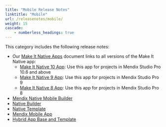 ```yaml
---
title: "Mobile Release Notes"
linktitle: "Mobile"
url: /releasenotes/mobile/
weight: 15
cascade:
    - numberless_headings: true
---
```


This category includes the following release notes: 

* Our [Make It Native Apps](/releasenotes/mobile/make-it-native-parent/) document links to all versions of the Make It Native app:
    * [Make It Native 10 App](/releasenotes/mobile/make-it-native-10/): Use this app for projects in Mendix Studio Pro 10.6 and above
    * [Make It Native 9 App](/releasenotes/mobile/make-it-native-9/): Use this app for projects in Mendix Studio Pro 9
    * [Make It Native 8 App](/releasenotes/mobile/make-it-native-app/): Use this app for projects in Mendix Studio Pro 8
* [Mendix Native Mobile Builder](/releasenotes/mobile/mendix-native-mobile-builder/)
* [Native Builder](/releasenotes/mobile/native-builder/)
* [Native Template](/releasenotes/mobile/native-template/)
* [Mendix Mobile App](/releasenotes/mobile/mendix-mobile-app/)
* [Hybrid App Base and Template](/releasenotes/mobile/hybrid-app/)
